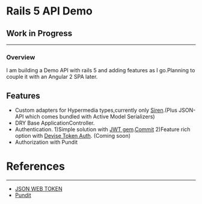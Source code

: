 # Rails 5 API Demo
## Work in Progress
----
### Overview
I am building a Demo API with rails 5 and adding features as I go.Planning to couple it with an Angular 2 SPA later.

## Features
* Custom adapters for Hypermedia types,currently only [Siren](https://github.com/kevinswiber/siren).(Plus JSON-API which comes bundled with Active Model Serializers)
* DRY Base ApplicationController.
* Authentication.
 1)Simple solution with [JWT gem](https://github.com/jwt/ruby-jwt).[Commit](https://github.com/drumaddict/mymusic-rails-api/commit/cf68bf36fd740bf38453d9cffc0d046d3f9be1d4)
 2)Feature rich option with [Devise Token Auth](https://github.com/lynndylanhurley/devise_token_auth). (Coming soon)
* Authorization with Pundit

# References
----
* [JSON WEB TOKEN ](https://jwt.io/)
* [Pundit](https://github.com/elabs/pundit)